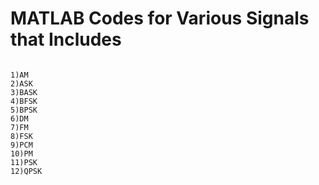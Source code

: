 # MATLAB Codes for Various Signals that Includes

```

1)AM
2)ASK
3)BASK
4)BFSK
5)BPSK
6)DM
7)FM
8)FSK
9)PCM
10)PM
11)PSK
12)QPSK


```
